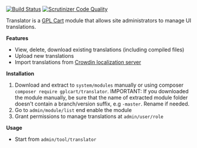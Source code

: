 [![Build Status](https://scrutinizer-ci.com/g/gplcart/translator/badges/build.png?b=master)](https://scrutinizer-ci.com/g/gplcart/translator/build-status/master)
[![Scrutinizer Code Quality](https://scrutinizer-ci.com/g/gplcart/translator/badges/quality-score.png?b=master)](https://scrutinizer-ci.com/g/gplcart/translator/?branch=master)

Translator is a [GPL Cart](https://github.com/gplcart/gplcart) module that allows site administrators to manage UI translations.

**Features**

- View, delete, download existing translations (including compiled files)
- Upload new translations
- Import translations from [Crowdin localization server](https://crowdin.com/project/gplcart)


**Installation**

1. Download and extract to `system/modules` manually or using composer `composer require gplcart/translator`. IMPORTANT: If you downloaded the module manually, be sure that the name of extracted module folder doesn't contain a branch/version suffix, e.g `-master`. Rename if needed.
2. Go to `admin/module/list` end enable the module
3. Grant permissions to manage translations at `admin/user/role`

**Usage**

- Start from `admin/tool/translator`